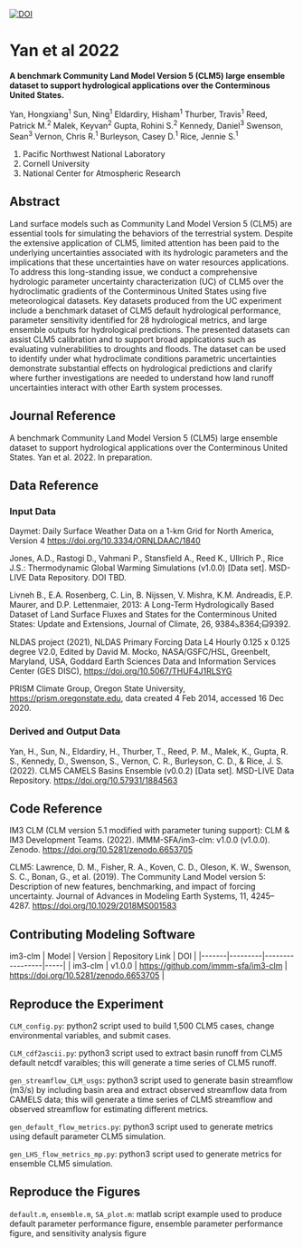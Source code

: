 [![DOI](https://zenodo.org/badge/DOI/10.5281/zenodo.7039118.svg)](https://doi.org/10.5281/zenodo.7039118)

# Yan et al 2022

**A benchmark Community Land Model Version 5 (CLM5) large ensemble dataset to support hydrological applications over the Conterminous United States.**

Yan, Hongxiang<sup>1</sup>
Sun, Ning<sup>1</sup>
Eldardiry, Hisham<sup>1</sup>
Thurber, Travis<sup>1</sup>
Reed, Patrick M.<sup>2</sup>
Malek, Keyvan<sup>2</sup>
Gupta, Rohini S.<sup>2</sup>
Kennedy, Daniel<sup>3</sup>
Swenson, Sean<sup>3</sup>
Vernon, Chris R.<sup>1</sup>
Burleyson, Casey D.<sup>1</sup>
Rice, Jennie S.<sup>1</sup>

1. Pacific Northwest National Laboratory
2. Cornell University
3. National Center for Atmospheric Research

## Abstract

Land surface models such as Community Land Model Version 5 (CLM5) are essential tools for simulating the behaviors of the terrestrial system. Despite the extensive application of CLM5, limited attention has been paid to the underlying uncertainties associated with its hydrologic parameters and the implications that these uncertainties have on water resources applications. To address this long-standing issue, we conduct a comprehensive hydrologic parameter uncertainty characterization (UC) of CLM5 over the hydroclimatic gradients of the Conterminous United States using five meteorological datasets. Key datasets produced from the UC experiment include a benchmark dataset of CLM5 default hydrological performance, parameter sensitivity identified for 28 hydrological metrics, and large ensemble outputs for hydrological predictions. The presented datasets can assist CLM5 calibration and to support broad applications such as evaluating vulnerabilities to droughts and floods. The dataset can be used to identify under what hydroclimate conditions parametric uncertainties demonstrate substantial effects on hydrological predictions and clarify where further investigations are needed to understand how land runoff uncertainties interact with other Earth system processes.


## Journal Reference

A benchmark Community Land Model Version 5 (CLM5) large ensemble dataset to support hydrological applications over the Conterminous United States. Yan et al. 2022. In preparation.


## Data Reference

### Input Data

Daymet: Daily Surface Weather Data on a 1-km Grid for North America, Version 4 https://doi.org/10.3334/ORNLDAAC/1840

Jones, A.D., Rastogi D., Vahmani P., Stansfield A., Reed K., Ullrich P., Rice J.S.: Thermodynamic Global Warming Simulations (v1.0.0) [Data set]. MSD-LIVE Data Repository. DOI TBD.

Livneh B., E.A. Rosenberg, C. Lin, B. Nijssen, V. Mishra, K.M. Andreadis, E.P. Maurer, and D.P. Lettenmaier, 2013: A Long-Term Hydrologically Based Dataset of Land Surface Fluxes and States for the Conterminous United States: Update and Extensions, Journal of Climate, 26, 9384⦣8364;⬓9392.

NLDAS project (2021), NLDAS Primary Forcing Data L4 Hourly 0.125 x 0.125 degree V2.0, Edited by David M. Mocko, NASA/GSFC/HSL, Greenbelt, Maryland, USA, Goddard Earth Sciences Data and Information Services Center (GES DISC), https://doi.org/10.5067/THUF4J1RLSYG

PRISM Climate Group, Oregon State University, https://prism.oregonstate.edu, data created 4 Feb 2014, accessed 16 Dec 2020.

### Derived and Output Data

Yan, H., Sun, N., Eldardiry, H., Thurber, T., Reed, P. M., Malek, K., Gupta, R. S., Kennedy, D., Swenson, S., Vernon, C. R., Burleyson, C. D., & Rice, J. S. (2022). CLM5 CAMELS Basins Ensemble (v0.0.2) [Data set]. MSD-LIVE Data Repository. https://doi.org/10.57931/1884563


## Code Reference

IM3 CLM (CLM version 5.1 modified with parameter tuning support):
CLM & IM3 Development Teams. (2022). IMMM-SFA/im3-clm: v1.0.0 (v1.0.0). Zenodo. https://doi.org/10.5281/zenodo.6653705

CLM5:
Lawrence, D. M., Fisher, R. A., Koven, C. D., Oleson, K. W., Swenson, S. C., Bonan, G., et al. (2019). The Community Land Model version 5: Description of new features, benchmarking, and impact of forcing uncertainty. Journal of Advances in Modeling Earth Systems, 11, 4245– 4287. https://doi.org/10.1029/2018MS001583


## Contributing Modeling Software

im3-clm
| Model | Version | Repository Link | DOI |
|-------|---------|-----------------|-----|
| im3-clm | v1.0.0 | https://github.com/immm-sfa/im3-clm | https://doi.org/10.5281/zenodo.6653705 |


## Reproduce the Experiment

`CLM_config.py`: python2 script used to build 1,500 CLM5 cases, change environmental variables, and submit cases.

`CLM_cdf2ascii.py`: python3 script used to extract basin runoff from CLM5 default netcdf varaibles; this will generate a time series of CLM5 runoff.

`gen_streamflow_CLM_usgs`: python3 script used to generate basin streamflow (m3/s) by including basin area and extract observed streamflow data from CAMELS data; this will generate a time series of CLM5 streamflow and observed streamflow for estimating different metrics.

`gen_default_flow_metrics.py`: python3 script used to generate metrics using default parameter CLM5 simulation.

`gen_LHS_flow_metrics_mp.py`: python3 script used to generate metrics for ensemble CLM5 simulation.


## Reproduce the Figures

`default.m`, `ensemble.m`, `SA_plot.m`: matlab script example used to produce default parameter performance figure, ensemble parameter performance figure, and sensitivity analysis figure
